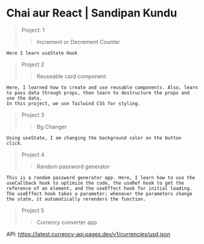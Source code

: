 # Chai aur React | Sandipan Kundu

> Project: 1
>> Increment or Decrement Counter

    Here I learn useState Hook 

> Project 2
>> Reuseable card component

    Here, I learned how to create and use reusable components. Also, learn to pass data through props, then learn to destructure the props and use the data.
    In this project, we use Tailwind CSS for styling.

> Project 3
>> Bg Changer

    Using useState, I am changing the background color on the button click.

> Project 4
>> Random password generator

    This is a random password generator app. Here, I learn how to use the useCallback hook to optimize the code, the useRef hook to get the reference of an element, and the useEffect hook for initial loading. The useEffect hook takes a parameter; whenever the parameters change the state, it automatically rerenders the function.

> Project 5
>> Currency converter app

    

<!-- https://github.com/fawazahmed0/exchange-api -->
API: https://latest.currency-api.pages.dev/v1/currencies/usd.json